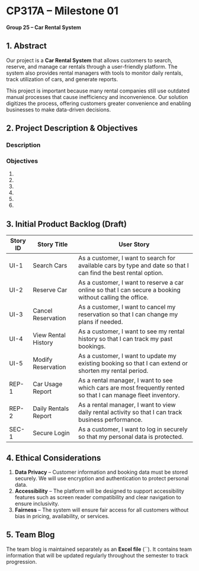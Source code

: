 # CP317A – Milestone 01  
**Group 25 – Car Rental System**  

## 1. Abstract
Our project is a **Car Rental System** that allows customers to search, reserve, and manage car rentals through a user-friendly platform. The system also provides rental managers with tools to monitor daily rentals, track utilization of cars, and generate reports.

This project is important because many rental companies still use outdated manual processes that cause inefficiency and inconvenience. Our solution digitizes the process, offering customers greater convenience and enabling businesses to make data-driven decisions.


## 2. Project Description & Objectives

### Description


### Objectives
1. 
2. 
3. 
4.   
5. 
6. 


## 3. Initial Product Backlog (Draft)

| Story ID | Story Title           | User Story                                                                 |
|----------|----------------------|----------------------------------------------------------------------------|
| UI-1     | Search Cars          | As a customer, I want to search for available cars by type and date so that I can find the best rental option. |
| UI-2     | Reserve Car          | As a customer, I want to reserve a car online so that I can secure a booking without calling the office. |
| UI-3     | Cancel Reservation   | As a customer, I want to cancel my reservation so that I can change my plans if needed. |
| UI-4     | View Rental History  | As a customer, I want to see my rental history so that I can track my past bookings. |
| UI-5     | Modify Reservation   | As a customer, I want to update my existing booking so that I can extend or shorten my rental period. |
| REP-1    | Car Usage Report     | As a rental manager, I want to see which cars are most frequently rented so that I can manage fleet inventory. |
| REP-2    | Daily Rentals Report | As a rental manager, I want to view daily rental activity so that I can track business performance. |
| SEC-1    | Secure Login         | As a customer, I want to log in securely so that my personal data is protected. |


## 4. Ethical Considerations
1. **Data Privacy** – Customer information and booking data must be stored securely. We will use encryption and authentication to protect personal data.
2. **Accessibility** – The platform will be designed to support accessibility features such as screen reader compatibility and clear navigation to ensure inclusivity.
3. **Fairness** – The system will ensure fair access for all customers without bias in pricing, availability, or services.


## 5. Team Blog
The team blog is maintained separately as an **Excel file** (``).
It contains team information that will be updated regularly throughout the semester to track progression.
